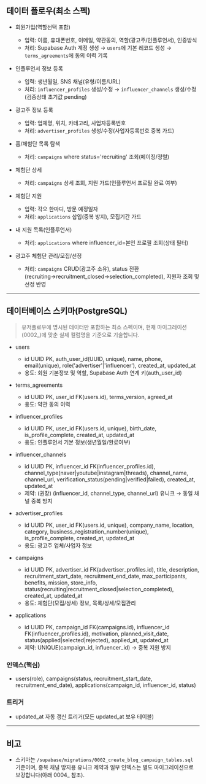 ## 데이터 플로우(최소 스펙)

- 회원가입(역할선택 포함)
  - 입력: 이름, 휴대폰번호, 이메일, 약관동의, 역할(광고주/인플루언서), 인증방식
  - 처리: Supabase Auth 계정 생성 → `users`에 기본 레코드 생성 → `terms_agreements`에 동의 이력 기록

- 인플루언서 정보 등록
  - 입력: 생년월일, SNS 채널(유형/이름/URL)
  - 처리: `influencer_profiles` 생성/수정 → `influencer_channels` 생성/수정(검증상태 초기값 pending)

- 광고주 정보 등록
  - 입력: 업체명, 위치, 카테고리, 사업자등록번호
  - 처리: `advertiser_profiles` 생성/수정(사업자등록번호 중복 가드)

- 홈/체험단 목록 탐색
  - 처리: `campaigns` where status='recruiting' 조회(페이징/정렬)

- 체험단 상세
  - 처리: `campaigns` 상세 조회, 지원 가드(인플루언서 프로필 완료 여부)

- 체험단 지원
  - 입력: 각오 한마디, 방문 예정일자
  - 처리: `applications` 삽입(중복 방지), 모집기간 가드

- 내 지원 목록(인플루언서)
  - 처리: `applications` where influencer_id=본인 프로필 조회(상태 필터)

- 광고주 체험단 관리/모집/선정
  - 처리: `campaigns` CRUD(광고주 소유), status 전환(recruiting→recruitment_closed→selection_completed), 지원자 조회 및 선정 반영

---

## 데이터베이스 스키마(PostgreSQL)

> 유저플로우에 명시된 데이터만 포함하는 최소 스펙이며, 현재 마이그레이션(0002_)에 맞춘 실제 컬럼명을 기준으로 기술합니다.

- users
  - id UUID PK, auth_user_id(UUID, unique), name, phone, email(unique), role('advertiser'|'influencer'), created_at, updated_at
  - 용도: 회원 기본정보 및 역할, Supabase Auth 연계 키(auth_user_id)

- terms_agreements
  - id UUID PK, user_id FK(users.id), terms_version, agreed_at
  - 용도: 약관 동의 이력

- influencer_profiles
  - id UUID PK, user_id FK(users.id, unique), birth_date, is_profile_complete, created_at, updated_at
  - 용도: 인플루언서 기본 정보(생년월일/완료여부)

- influencer_channels
  - id UUID PK, influencer_id FK(influencer_profiles.id), channel_type(naver|youtube|instagram|threads), channel_name, channel_url, verification_status(pending|verified|failed), created_at, updated_at
  - 제약: (권장) (influencer_id, channel_type, channel_url) 유니크 → 동일 채널 중복 방지

- advertiser_profiles
  - id UUID PK, user_id FK(users.id, unique), company_name, location, category, business_registration_number(unique), is_profile_complete, created_at, updated_at
  - 용도: 광고주 업체/사업자 정보

- campaigns
  - id UUID PK, advertiser_id FK(advertiser_profiles.id), title, description, recruitment_start_date, recruitment_end_date, max_participants, benefits, mission, store_info, status(recruiting|recruitment_closed|selection_completed), created_at, updated_at
  - 용도: 체험단(모집/상세) 정보, 목록/상세/모집관리

- applications
  - id UUID PK, campaign_id FK(campaigns.id), influencer_id FK(influencer_profiles.id), motivation, planned_visit_date, status(applied|selected|rejected), applied_at, updated_at
  - 제약: UNIQUE(campaign_id, influencer_id) → 중복 지원 방지

### 인덱스(핵심)
- users(role), campaigns(status, recruitment_start_date, recruitment_end_date), applications(campaign_id, influencer_id, status)

### 트리거
- updated_at 자동 갱신 트리거(모든 updated_at 보유 테이블)

---

## 비고
- 스키마는 `/supabase/migrations/0002_create_blog_campaign_tables.sql` 기준이며, 중복 채널 방지용 유니크 제약과 일부 인덱스는 별도 마이그레이션으로 보강합니다(아래 0004_ 참조).


